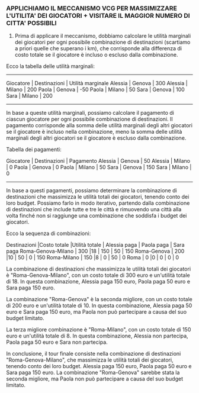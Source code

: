 ### APPLICHIAMO IL MECCANISMO VCG PER MASSIMIZZARE L'UTILITA' DEI GIOCATORI + VISITARE IL MAGGIOR NUMERO DI CITTA' POSSIBILI

1. Prima di applicare il meccanismo, dobbiamo calcolare le utilità marginali dei giocatori per ogni possibile combinazione di destinazioni (scartiamo a priori quelle che superano i km), che corrisponde alla differenza di costo totale se il giocatore è incluso o escluso dalla combinazione.

Ecco la tabella delle utilità marginali:
__________________________________________________
Giocatore |	Destinazioni	 | Utilità marginale
Alessia	  | Genova	         |  300
Alessia	  | Milano	         |  200
Paola	  | Genova	         |  -50
Paola	  | Milano	         |   50
Sara	  | Genova	         |  100
Sara	  | Milano	         |  200
___________________________________________________

In base a queste utilità marginali, possiamo calcolare il pagamento di ciascun giocatore per ogni possibile combinazione di destinazioni. Il pagamento corrisponde alla somma delle utilità marginali degli altri giocatori se il giocatore è incluso nella combinazione, meno la somma delle utilità marginali degli altri giocatori se il giocatore è escluso dalla combinazione.

Tabella dei pagamenti:

Giocatore |	Destinazioni	 |  Pagamento
Alessia	  | Genova	         |   50
Alessia	  | Milano	         |    0
Paola	  | Genova	         |    0
Paola	  | Milano	         |   50
Sara	  | Genova	         |  150
Sara	  | Milano	         |    0
___________________________________________________

In base a questi pagamenti, possiamo determinare la combinazione di destinazioni che massimizza le utilità totali dei giocatori, tenendo conto dei loro budget. Possiamo farlo in modo iterativo, partendo dalla combinazione di destinazioni che include tutte e tre le città e rimuovendo una città alla volta finché non si raggiunge una combinazione che soddisfa i budget dei giocatori.

Ecco la sequenza di combinazioni:

Destinazioni	    |Costo totale	|Utilità totale	| Alessia paga	| Paola paga |	Sara paga
Roma-Genova-Milano	| 300	        |18 	        | 150	        |   50	     |     150
Roma-Genova	        | 200	        |10 	        | 50	        |    0	     |     150
Roma-Milano	        | 150	        |8  	        | 0             |   50	     |       0
Roma	            |   0           |0	            | 0	            |    0       |       0


La combinazione di destinazioni che massimizza le utilità totali dei giocatori è "Roma-Genova-Milano", con un costo totale di 300 euro e un'utilità totale di 18. 
In questa combinazione, Alessia paga 150 euro, Paola paga 50 euro e Sara paga 150 euro.

La combinazione "Roma-Genova" è la seconda migliore, con un costo totale di 200 euro e un'utilità totale di 10. In questa combinazione, Alessia paga 50 euro e Sara paga 150 euro, ma Paola non può partecipare a causa del suo budget limitato.

La terza migliore combinazione è "Roma-Milano", con un costo totale di 150 euro e un'utilità totale di 8. In questa combinazione, Alessia non partecipa, Paola paga 50 euro e Sara non partecipa.

In conclusione, il tour finale consiste nella combinazione di destinazioni "Roma-Genova-Milano", che massimizza le utilità totali dei giocatori, tenendo conto dei loro budget. Alessia paga 150 euro, Paola paga 50 euro e Sara paga 150 euro. La combinazione "Roma-Genova" sarebbe stata la seconda migliore, ma Paola non può partecipare a causa del suo budget limitato.